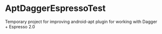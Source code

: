 AptDaggerEspressoTest
=====================

Temporary project for improving android-apt plugin for working with Dagger + Espresso 2.0
